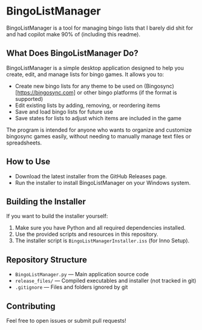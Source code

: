 # BingoListManager

BingoListManager is a tool for managing bingo lists that I barely did shit for and had copilot make 90% of (including this readme).

## What Does BingoListManager Do?
BingoListManager is a simple desktop application designed to help you create, edit, and manage lists for bingo games. It allows you to:
- Create new bingo lists for any theme to be used on (Bingosync)[https://bingosync.com] or other bingo platforms (if the format is supported)
- Edit existing lists by adding, removing, or reordering items
- Save and load bingo lists for future use
- Save states for lists to adjust which items are included in the game

The program is intended for anyone who wants to organize and customize bingosync games easily, without needing to manually manage text files or spreadsheets.

## How to Use
- Download the latest installer from the GitHub Releases page.
- Run the installer to install BingoListManager on your Windows system.

## Building the Installer
If you want to build the installer yourself:
1. Make sure you have Python and all required dependencies installed.
2. Use the provided scripts and resources in this repository.
3. The installer script is `BingoListManagerInstaller.iss` (for Inno Setup).

## Repository Structure
- `BingoListManager.py` — Main application source code
- `release_files/` — Compiled executables and installer (not tracked in git)
- `.gitignore` — Files and folders ignored by git

## Contributing
Feel free to open issues or submit pull requests!

